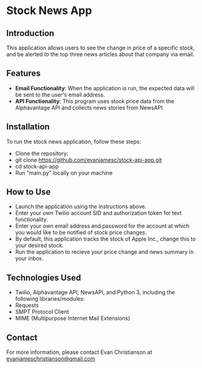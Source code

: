 # Stock News App

## Introduction
This application allows users to see the change in price of a specific stock, and be alerted to the top three news articles about that company via email.

## Features
- **Email Functionality**: When the application is run, the expected data will be sent to the user's email address.
- **API Functionality**: This program uses stock price data from the Alphavantage API and collects news stories from NewsAPI.

## Installation
To run the stock news application, follow these steps:

- Clone the repository:
- git clone https://github.com/evanjamesc/stock-api-app.git
- cd stock-api-app
- Run "main.py" locally on your machine

## How to Use
- Launch the application using the instructions above.
- Enter your own Twilio account SID and authorization token for text functionality.
- Enter your own email address and password for the account at which you would like to be notified of stock price changes.
- By default, this application tracks the stock of Apple Inc., change this to your desired stock.
- Run the application to recieve your price change and news summary in your inbox.

## Technologies Used
- Twilio, Alphavantage API, NewsAPI, and Python 3, including the following libraries/modules:
- Requests
- SMPT Protocol Client
- MIME (Multipurpose Internet Mail Extensions)

## Contact
For more information, please contact Evan Christianson at evanjameschristianson@gmail.com
